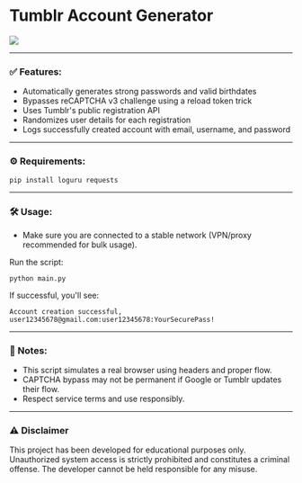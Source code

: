 # Tumblr Account Generator

<img src="https://i.imgur.com/dQsAkhV.png">

---

### ✅ Features:

- Automatically generates strong passwords and valid birthdates
- Bypasses reCAPTCHA v3 challenge using a reload token trick
- Uses Tumblr's public registration API
- Randomizes user details for each registration
- Logs successfully created account with email, username, and password

---

### ⚙️ Requirements:

```python
pip install loguru requests
```

---

### 🛠 Usage:

- Make sure you are connected to a stable network (VPN/proxy recommended for bulk usage).

Run the script:
```
python main.py
```

If successful, you'll see:
```
Account creation successful, user12345678@gmail.com:user12345678:YourSecurePass!
```

---

### 🧠 Notes:

- This script simulates a real browser using headers and proper flow.
- CAPTCHA bypass may not be permanent if Google or Tumblr updates their flow.
- Respect service terms and use responsibly.

---

### ⚠️ Disclaimer

This project has been developed for educational purposes only. Unauthorized system access is strictly prohibited and constitutes a criminal offense. The developer cannot be held responsible for any misuse.
